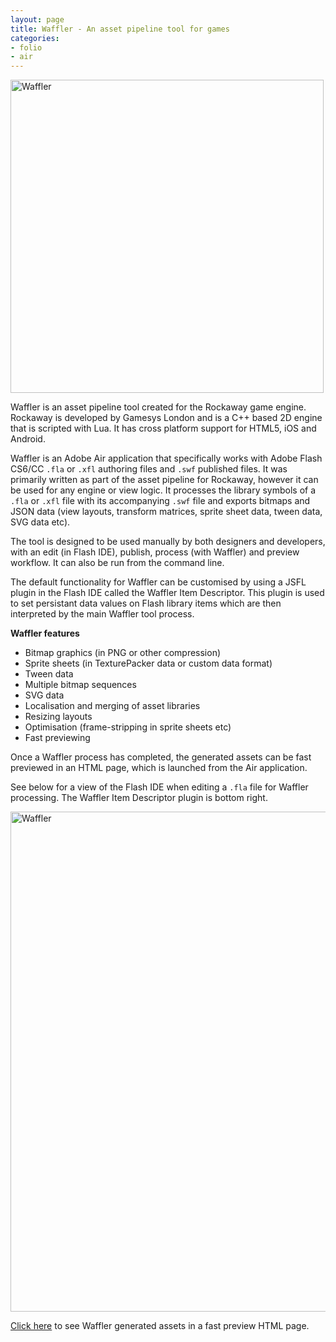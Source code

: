 ```yaml
---
layout: page
title: Waffler - An asset pipeline tool for games
categories:
- folio
- air
---
```


<img src='{{ site.baseurl }}/images/waffler-settings.png' alt='Waffler' width='501'></img>

Waffler is an asset pipeline tool created for the Rockaway game engine. Rockaway is developed by Gamesys London and is a C++ based 2D engine that is scripted with Lua. It has cross platform support for HTML5, iOS and Android.

Waffler is an Adobe Air application that specifically works with Adobe Flash CS6/CC `.fla` or `.xfl` authoring files and `.swf` published files. It was primarily written as part of the asset pipeline for Rockaway, however it can be used for any engine or view logic. It processes the library symbols of a `.fla` or `.xfl` file with its accompanying `.swf` file and exports bitmaps and JSON data (view layouts, transform matrices, sprite sheet data, tween data, SVG data etc).

The tool is designed to be used manually by both designers and developers, with an edit (in Flash IDE), publish, process (with Waffler) and preview workflow. It can also be run from the command line.

The default functionality for Waffler can be customised by using a JSFL plugin in the Flash IDE called the Waffler Item Descriptor. This plugin is used to set persistant data values on Flash library items which are then interpreted by the main Waffler tool process.

**Waffler features**

- Bitmap graphics (in PNG or other compression)
- Sprite sheets (in TexturePacker data or custom data format)
- Tween data
- Multiple bitmap sequences
- SVG data
- Localisation and merging of asset libraries
- Resizing layouts
- Optimisation (frame-stripping in sprite sheets etc)
- Fast previewing

Once a Waffler process has completed, the generated assets can be fast previewed in an HTML page, which is launched from the Air application.

See below for a view of the Flash IDE when editing a `.fla` file for Waffler processing. The Waffler Item Descriptor plugin is bottom right.

<img src='{{ site.baseurl }}/images/waffler-flash-ide.png' alt='Waffler' width='800'></img>

<p><a href='{{ site.baseurl }}/images/waffler-demo-preview.html' target='_blank'>Click here</a> to see Waffler generated assets in a fast preview HTML page.</p>
